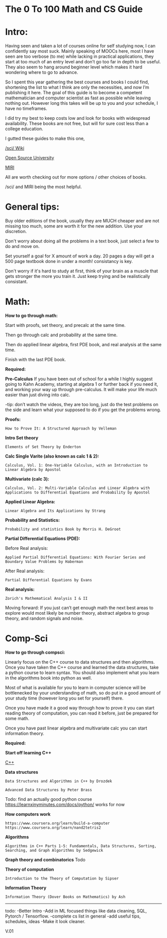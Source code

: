 # The 0 To 100 Math and CS Guide



# Intro:
   Having seen and taken a lot of courses online for self studying now, I can confidently say most suck. Mainly speaking of MOOCs here, most I have seen are too verbose (to me) while lacking in practical applications, they start at too much of an entry level and don’t go too far in depth to be useful. They also seem to hang around beginner level which makes it hard wondering where to go to advance. 

   So I spent this year gathering the best courses and books I could find, shortening the list to what I think are only the necessities, and now I’m publishing it here. The goal of this guide is to become a competent mathematician and computer scientist as fast as possible while leaving nothing out. However long this takes will be up to you and your schedule, I have no timeframes.

   I did try my best to keep costs low and look for books with widespread availability. These books are not free, but will for sure cost less than a college education.

   I gutted these guides to make this one, 

   [/sci/ Wiki](https://4chan-science.fandom.com/wiki/Mathematics)
   
   [Open Source University](https://github.com/ossu/computer-science)
   
   [MIRI](https://intelligence.org/research-guide/)
   
    
   All are worth checking out for more options / other choices of books.
   
   /sci/ and MIRI being the most helpful.
   
# General tips:

   
   Buy older editions of the book, usually they are MUCH cheaper and are not missing too much, some are worth it for the new addition. Use your discretion. 
      
   Don't worry about doing all the problems in a text book, just select a few to do and move on.
      
   Set yourself a goal for X amount of work a day. 20 pages a day will get a 500 page textbook done in under a month! consistancy is key.
   
   Don't worry if it's hard to study at first, think of your brain as a muscle that gets stronger the more you train it. Just keep trying and be realistically consistant.
    
    
# Math:
   **How to go through math:**
    
   Start with proofs, set theory, and precalc at the same time.
        
   Then go through calc and probability at the same time.

   Then do applied linear algebra, first PDE book, and real analysis at the same time.

   Finish with the last PDE book.




   **Required:**

**Pre-Calculus**
If you have been out of school for a while I highly suggest going to Kahn Academy, starting at algebra 1 or further back if you need it, and working your way up through pre-calculus. It will make your life much easier than just diving into calc. 

   -tip: don’t watch the videos, they are too long, just do the test problems on the side and learn what your supposed to do if you get the problems wrong.

**Proofs:**

    How to Prove It: A Structured Approach by Velleman

**Intro Set theory**
        
    Elements of Set Theory by Enderton

**Calc Single Varite (also known as calc 1 & 2):**

    Calculus, Vol. 1: One-Variable Calculus, with an Introduction to Linear Algebra by Apostol

**Multivariate (calc 3):**
    
    Calculus, Vol. 2: Multi-Variable Calculus and Linear Algebra with Applications to Differential Equations and Probability by Apostol


**Applied Linear Algebra:**

    Linear Algebra and Its Applications by Strang 


**Probability and Statistics:**

    Probability and statistics Book by Morris H. DeGroot

**Partial Differential Equations (PDE):**

   Before Real analysis:

    Applied Partial Differential Equations: With Fourier Series and Boundary Value Problems by Haberman 
        
   After Real analysis:
        
    Partial Differential Equations by Evans
        

**Real analysis:**

    Zorich's Mathematical Analysis I & II
    

Moving forward:
    If you just can’t get enough math the next best areas to explore would most likely be number theory, abstract algebra to group theory, and random signals and noise.
    
    
# Comp-Sci
   **How to go through compsci:**
        
   Linearly focus on the C++ course to data structures and then algorithms. Once you have taken the C++ course and learned the data structures, take a python course to learn syntax. You should also implement what you learn in the algorithms book into python as well. 

   Most of what is available for you to learn in computer science will be bottlenecked by your understanding of math, so do put in a good amount of your study time (however long you set for yourself) there.

   Once you have made it a good way through how to prove it you can start reading theory of computation, you can read it before, just be prepared for some math.

   Once you have past linear algebra and multivariate calc you can start information theory.

        
   **Required:**

**Start off learning C++**

   [C++](https://www.learncpp.com/)

**Data structures**

    Data Structures and Algorithms in C++ by Drozdek

    Advanced Data Structures by Peter Brass

Todo: find an actually good python course
    https://learnxinyminutes.com/docs/python/ works for now

**How computers work**
    
    https://www.coursera.org/learn/build-a-computer
    https://www.coursera.org/learn/nand2tetris2
        
**Algorithms**

    Algorithms in C++ Parts 1-5: Fundamentals, Data Structures, Sorting, Searching, and Graph Algorithms by Sedgewick


**Graph theory and combinatorics**
        Todo


**Theory of computation**

    Introduction to the Theory of Computation by Sipser

**Information Theory**
 
    Information Theory (Dover Books on Mathematics) by Ash

-----------------------------------------------------------------------------------------------------------------------------------------
    
todo:
    -Better Intro
    -Add in ML focused things like data cleaning, SQL, Pytorch / Tensorflow. 
    -complete cs list in general
    -add useful tips, schedules, ideas
    -Make it look cleaner.

V.01
